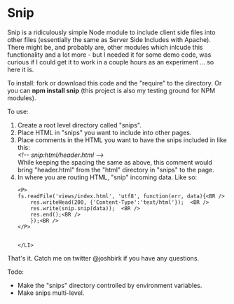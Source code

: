 <H1>Snip</H1>
Snip is a ridiculously simple Node module to include client side files into other files (essentially the same as Server Side Includes with Apache). 
There might be, and probably are, other modules which inlcude this functionality and a lot more - but I needed it for some demo code, was curious if 
I could get it to work in a couple hours as an experiment ... so here it is.

To install: fork or download this code and the "require" to the directory.  Or you can <B>npm install snip</B> (this project is also my testing ground 
for NPM modules).

To use:

<OL> 
	<LI> Create a root level directory called "snips". </LI>
	<LI> Place HTML in "snips" you want to include into other pages. </LI>
	<LI> Place comments in the HTML you want to have the snips included in like this:<BR />
		<I>&lt;!-- snip:html/header.html --&gt;</I><BR />
		 While keeping the spacing the same as above, this comment would bring "header.html" from the "html" directory in "snips" to the page. </LI>
	<LI> In where you are routing HTML, "snip" incoming data.  Like so:
	
	<P>
	fs.readFile('views/index.html', 'utf8', function(err, data){<BR />
    	res.writeHead(200, {'Content-Type':'text/html'});  <BR />
    	res.write(snip.snip(data));  <BR />
    	res.end();<BR />
  		});<BR />
  	</P>
	
	
	</LI>
	
</OL>

That's it.  Catch me on twitter @joshbirk if you have any questions.

Todo:

<UL>
	<LI> Make the "snips" directory controlled by environment variables.
	<LI> Make snips multi-level.
</UL>
		